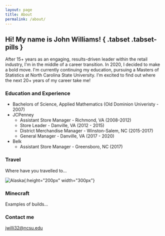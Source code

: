 ```yaml
---
layout: page
title: About
permalink: /about/
---
```


## Hi!  My name is John Williams! { .tabset .tabset-pills }  

After 15+ years as an engaging, results-driven leader within the retail industry, I'm in the middle of a career transition.  In 2020, I decided to make a bold move.  I'm currently continuing my education, pursuing a Masters of Statistics at North Carolina State University.  I'm excited to find out where the next 20+ years of my career take me!

### Education and Experience

* Bachelors of Science, Applied Mathematics (Old Dominion Univeristy - 2007)
* JCPenney
    - Assistant Store Manager - Richmond, VA (2008-2012)
    - Store Leader - Danville, VA (2012 - 2015)
    - District Merchandise Manager - Winston-Salem, NC (2015-2017)
    - General Manager - Danville, VA (2017 - 2020)
* Belk
    - Assistant Store Manager - Greensboro, NC (2017)

### Travel

Where have you travelled to...

![Alaska](https://raw.githubusercontent.com/NotThatJohnWilliams/NotThatJohnWilliams.github.io/master/images/Alaska2.png){:height="200px" width="300px"}

### Minecraft

Examples of builds...

### Contact me

[jwilli32@ncsu.edu](mailto:jwilli32@ncsu.edu)
